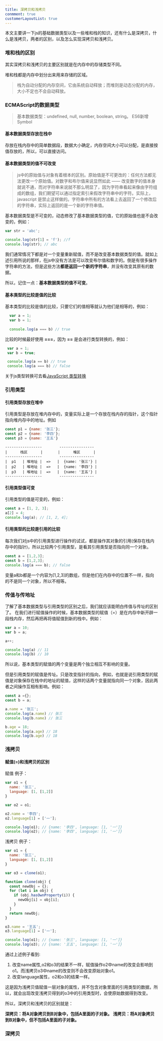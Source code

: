 ```yaml
---
title: 深拷贝和浅拷贝
conmment: true
customerLayoutList: true
---
```


本文主要讲一下js的基础数据类型以及一些堆和栈的知识，还有什么是深拷贝，什么是浅拷贝，两者的区别，以及怎么实现深拷贝和浅拷贝。

### 堆和栈的区别

其实深拷贝和浅拷贝的主要区别就是在内存中的存储类型不同。

堆和栈都是内存中划分出来用来存储的区域。

> 栈为自动分配的内存空间，它由系统自动释放；而堆则是动态分配的内存，大小不定也不会自动释放。

### ECMAScript的数据类型

> 基本数据类型：undefined, null, number, boolean, string。 ES6新增Symbol

#### 基本数据类型存放在栈中

存放在栈内存中的简单数据段，数据大小确定，内存空间大小可以分配，是直接按值存放的，所以，可以直接访问。

#### 基本数据类型的值不可改变

> js中的原始值与对象有着根本的区别。原始值是不可更改的：任何方法都无法更改一个原始值。对数字和布尔值来说显然如此 —— 改变数字的值本身就说不通，而对字符串来说就不那么明显了，因为字符串看起来像由字符组成的数组，我们期望可以通过指定索引来假改字符串中的字符。实际上，javascript 是禁止这样做的。字符串中所有的方法看上去返回了一个修改后的字符串，实际上返回的是一个新的字符串值。

基本数据类型是不可变的，动态修改了基本数据类型的值，它的原始值也是不会改变的，例如：

``` js
var str = 'abc';

console.log(str[1] = 'f'); //f
console.log(str); // abc
```

我们通常情况下都是对一个变量重新赋值，而不是改变基本数据类型的值。就如上述引用所说的那样，在js中没有方法是可以改变布尔值和数字的。倒是有很多操作字符串的方法，但是这些方法**都是返回一个新的字符串**，并没有改变其原有的数据。

所以，记住一点：**基本数据类型的值不可变**。

#### 基本类型的比较是值的比较

基本类型的比较是值的比较，只要它们的值相等就认为他们是相等的，例如：

``` js
  var a = 1;
  var b = 1;
  
  console.log(a === b) // true
```

比较的时候最好使用 **===**，因为 **==** 是会进行类型转换的，例如：

``` js
 var a = 1;
 var b = true;

 console.log(a == b) // true
 console.log(a === b) // false
```

关于js类型转换可去看[JavaScript 类型转换](https://www.qinshenxue.com/article/javascript-type-conversion.html)

### 引用类型

#### 引用类型存放在堆中

引用类型是存放在堆内存中的，变量实际上是一个存放在栈内存的指针，这个指针指向堆内存中的地址。例如

``` js
const p1 = {name: '张三'};
const p2 = {name: '李四'};
const p3 = {name: '王五'}
```

```
-----------------        ---------------- 
|      栈区      |       |      堆区      |
-----------------        ---------------- 
|  p1   | 堆地址 |  =>   |  {name: '张三'} |  
|  p2   | 堆地址 |  =>   |  {name: '李四'} |
|  p3   | 堆地址 |  =>   |  {name: '王五'} |
-----------------        ----------------
```

#### 引用类型值可变

引用类型的值是可变的，例如：

```js
const a = [1, 2, 3];
a[2] = 4;
console.log(a); // [1, 2, 4];
```

#### 引用类型的比较是引用的比较

每次我们对js中的引用类型进行操作的试试，都是操作其对象的引用(保存在栈内存中的指针)，所以比较两个引用类型，是看其引用类型是否指向同一个对象。

``` js
const a = [1,2,3];
const b = [1,2,3];
console.log(a === b); // false
```

变量a和b都是一个内容为[1,2,3]的数组，但是他们在内存中的位置不一样，指向的不是同一个对象，所以不相等。

### 传值与传地址

了解了基本数据类型与引用类型的区别之后，我们就应该能明白传值与传址的区别了。
在我们进行赋值操作的时候，基本数据类型的赋值（=）是在内存中新开辟一段栈内存，然后再把再将值赋值到新的栈中。例如：

``` js
var a = 10;
var b = a;

a++;

console.log(a) // 11
console.log(b) // 10
```

所以说，基本类型的赋值的两个变量是两个独立相互不影响的变量。

但是引用类型的赋值是传址。只是改变指针的指向，例如，也就是说引用类型的赋值是对象保存在栈中的地址的赋值，这样的话两个变量就指向同一个对象，因此两者之间操作互相有影响。例如：

``` js
const a ={};
const b = a;

a.name = '张三';
console.log(a.name) // 张三
console.log(b.name) // 张三

b.age = 18;
console.log(a.age) // 18
console.log(b.age) // 18
```

### 浅拷贝

#### 赋值(=)和浅拷贝的区别

赋值 例子：
``` js
var o1 = {
  name: '张三',
  language: [1, [1,2]]
}

var o2 = o1;

o2.name = '李四';
o2.language[1] = ['一'];

console.log(o1); // {name: '李四', language: [1, '一']}
console.log(o2); // {name: '李四', language: [1, '一']}
```

浅拷贝 例子：

``` js
var o1 = {
  name: '张三',
  language: [1, [1,2]]
}

var o3 = clone(o1);

function clone(obj) {
  const newObj = {};
  for (let i in obj) {
    if (obj.hasOwnProperty(i)) {
      newObj[i] = obj[i];
    }
  }
  return newObj;
}

o3.name = '王五';
o3.language[1] = ['一'];

console.log(o1); // {name: '张三', language: [1, '一']}
console.log(o3); // {name: '王五', language: [1, '一']}
```

通过上述例子看到:

1. 改变name属性,o2和o3的结果不一样，赋值操作o2中name的改变会影响到o1。而浅拷贝o3中name的改变则不会改变原始对象o1。
2. 改变language属性，o2和o3的结果一样。

这是因为浅拷贝值赋值一层对象的属性，并不包含对象里面的引用类型的数据，所以，就会出现改变浅拷贝得到的o3中的引用类型时，会使原始数据得到改变。

所以，深拷贝和浅拷贝的区别就是：

**深拷贝：将A对象拷贝到B对象中，包括A里面的子对象。**
**浅拷贝：将A对象拷贝到B对象中，但不包括A里面的子对象。**

### 深拷贝


